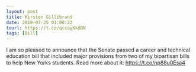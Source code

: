 ```yaml
---
layout: post
title: Kirsten Gillibrand
date: 2018-07-25 01:00:22
tourl: https://t.co/qccoyKkdDN
tags: [Bill]
---
```

I am so pleased to announce that the Senate passed a career and technical education bill that included major provisions from two of my bipartisan bills to help New Yorks students. Read more about it: https://t.co/np88u0Esa4